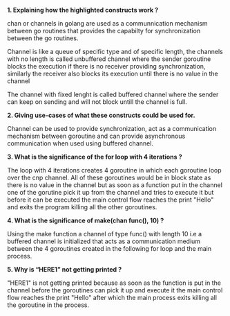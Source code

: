 **1. Explaining how the highlighted constructs work ?**

chan or channels in golang are used as a communnication mechanism between go routines that provides the capabilty for synchronization between the go routines.

Channel is like a queue of specific type and of specific length, the channels with no length is called unbuffered channel where the sender goroutine blocks the execution if there is no receiver providing synchronization, similarly the receiver also blocks its execution until there is no value in the channel

The channel with fixed lenght is called buffered channel where the sender can keep on sending and will not block untill the channel is full.

**2. Giving use-cases of what these constructs could be used for.**

Channel can be used to provide synchronization, act as a communication mechanism between goroutine and can provide asynchronous communication when used using buffered channel.

**3. What is the significance of the for loop with 4 iterations ?**

The loop with 4 iterations creates 4 goroutine in which each goroutine loop over the cnp channel. All of these goroutines would be in block state as there is no value in the channel but as soon as a function put in the channel one of the gorutine pick it up from the channel and tries to execute it but before it can be executed the main control flow reaches the print "Hello" and exits the program killing all the other goroutines.

**4. What is the significance of make(chan func(), 10) ?**

Using the make function a channel of type func() with length 10 i.e a buffered channel is initialized that acts as a communication medium between the 4 goroutines created in the following for loop and the main process.

**5. Why is “HERE1” not getting printed ?**

"HERE1" is not getting printed because as soon as the function is put in the channel before the goroutines can pick it up and execute it the main control flow reaches the print "Hello" after which the main process exits killing all the goroutine in the process.